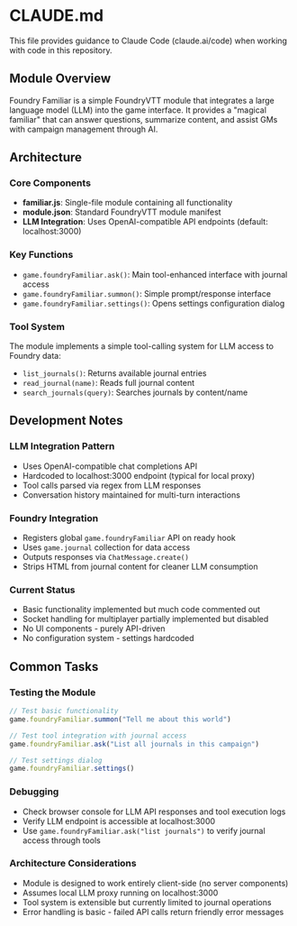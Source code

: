 # CLAUDE.md

This file provides guidance to Claude Code (claude.ai/code) when working with code in this repository.

## Module Overview

Foundry Familiar is a simple FoundryVTT module that integrates a large language model (LLM) into the game interface. It provides a "magical familiar" that can answer questions, summarize content, and assist GMs with campaign management through AI.

## Architecture

### Core Components
- **familiar.js**: Single-file module containing all functionality
- **module.json**: Standard FoundryVTT module manifest
- **LLM Integration**: Uses OpenAI-compatible API endpoints (default: localhost:3000)

### Key Functions
- `game.foundryFamiliar.ask()`: Main tool-enhanced interface with journal access
- `game.foundryFamiliar.summon()`: Simple prompt/response interface
- `game.foundryFamiliar.settings()`: Opens settings configuration dialog

### Tool System
The module implements a simple tool-calling system for LLM access to Foundry data:
- `list_journals()`: Returns available journal entries
- `read_journal(name)`: Reads full journal content
- `search_journals(query)`: Searches journals by content/name

## Development Notes

### LLM Integration Pattern
- Uses OpenAI-compatible chat completions API
- Hardcoded to localhost:3000 endpoint (typical for local proxy)
- Tool calls parsed via regex from LLM responses
- Conversation history maintained for multi-turn interactions

### Foundry Integration
- Registers global `game.foundryFamiliar` API on ready hook
- Uses `game.journal` collection for data access
- Outputs responses via `ChatMessage.create()`
- Strips HTML from journal content for cleaner LLM consumption

### Current Status
- Basic functionality implemented but much code commented out
- Socket handling for multiplayer partially implemented but disabled
- No UI components - purely API-driven
- No configuration system - settings hardcoded

## Common Tasks

### Testing the Module
```javascript
// Test basic functionality
game.foundryFamiliar.summon("Tell me about this world")

// Test tool integration with journal access
game.foundryFamiliar.ask("List all journals in this campaign")

// Test settings dialog
game.foundryFamiliar.settings()
```

### Debugging
- Check browser console for LLM API responses and tool execution logs
- Verify LLM endpoint is accessible at localhost:3000
- Use `game.foundryFamiliar.ask("list journals")` to verify journal access through tools

### Architecture Considerations
- Module is designed to work entirely client-side (no server components)
- Assumes local LLM proxy running on localhost:3000
- Tool system is extensible but currently limited to journal operations
- Error handling is basic - failed API calls return friendly error messages